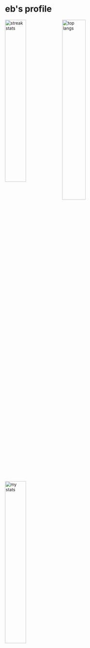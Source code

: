 # eb's profile

<img alt="streak stats" align="left" width="37%" src="https://github-readme-streak-stats-salesp07.vercel.app/?user=elbrmv&count_private=true&theme=dracula&border_radius=5"/>
<img alt="top langs" align="left" width="39%" src="https://github-readme-stats.vercel.app/api/top-langs/?username=elbrmv&theme=dracula&layout=compact&border_radius=5"/>
<img alt="my stats" align="center" width="37%" src="https://github-readme-stats.vercel.app/api?username=elbrmv&show_icons=true&theme=dracula&hide=issues,contribs&border_radius=5"/>

